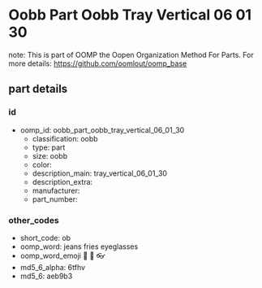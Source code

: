 # Oobb Part Oobb Tray Vertical 06 01 30  

note: This is part of OOMP the Oopen Organization Method For Parts. For more details: https://github.com/oomlout/oomp_base

##  part details





### id
* oomp_id: oobb_part_oobb_tray_vertical_06_01_30
  * classification: oobb
  * type: part
  * size: oobb
  * color: 
  * description_main: tray_vertical_06_01_30
  * description_extra: 
  * manufacturer: 
  * part_number: 

### other_codes
* short_code: ob
* oomp_word: jeans fries eyeglasses
* oomp_word_emoji :jeans: :fries: :eyeglasses:
* md5_6_alpha: 6tfhv
* md5_6: aeb9b3